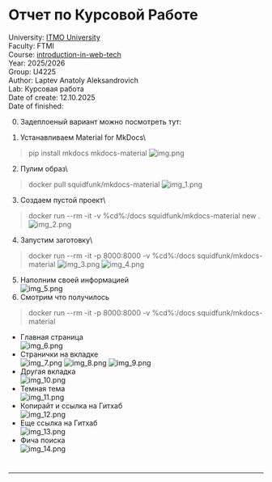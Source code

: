 # Отчет по Курсовой Работе

University: [ITMO University](https://itmo.ru/ru/)\
Faculty: FTMI\
Course: [introduction-in-web-tech](https://itmo-ict-faculty.github.io/introduction-in-web-tech)\
Year: 2025/2026\
Group: U4225\
Author: Laptev Anatoly Aleksandrovich\
Lab: Курсовая работа\
Date of create: 12.10.2025\
Date of finished:

0. Задеплоеный вариант можно посмотреть тут:


1. Устанавливаем Material for MkDocs\

> pip install mkdocs mkdocs-material
![img.png](img.png)

2. Пулим образ\

> docker pull squidfunk/mkdocs-material
![img_1.png](img_1.png)

3. Создаем пустой проект\

> docker run --rm -it -v %cd%:/docs squidfunk/mkdocs-material new .
![img_2.png](img_2.png)

4. Запустим заготовку\

> docker run --rm -it -p 8000:8000 -v %cd%:/docs squidfunk/mkdocs-material
![img_3.png](img_3.png)
![img_4.png](img_4.png)

5. Наполним своей информацией\
   ![img_5.png](img_5.png)
6. Смотрим что получилось

> docker run --rm -it -p 8000:8000 -v %cd%:/docs squidfunk/mkdocs-material

- Главная страница\
  ![img_6.png](img_6.png)
- Странички на вкладке\
  ![img_7.png](img_7.png)
  ![img_8.png](img_8.png)
  ![img_9.png](img_9.png)
- Другая вкладка\
  ![img_10.png](img_10.png)
- Темная тема\
  ![img_11.png](img_11.png)
- Копирайт и ссылка на Гитхаб\
  ![img_12.png](img_12.png)
- Еще ссылка на Гитхаб\
  ![img_13.png](img_13.png)
- Фича поиска\
  ![img_14.png](img_14.png)

#

------------------------------